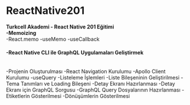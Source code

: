 # ReactNative201
<b>Turkcell Akademi - React Native 201 Eğitimi </b><br/>
  <b>-Memoizing </b><br/>
      -React.memo
      -useMemo
      -useCallback
    <h4>-React Native CLI ile GraphQL Uygulamaları Geliştirmek</h4> <br/>
      -Projenin Oluşturulması
      -React Navigation Kurulumu
      -Apollo Client Kurulumu
      -useQuery
      -Listeleme İşlemleri
      -Liste Bileşeninin Geliştirilmesi
      -Tema Tanımları ve Loading Bileşeni
      -Detay Ekranı Hazırlanması
      -Detay Ekranı için GraphQL Sorgusu
      -GraphQL Query Dosyalarının Hazırlanması
      -Etiketlerin Gösterilmesi
      -Dönüşümlerin Gösterilmesi

